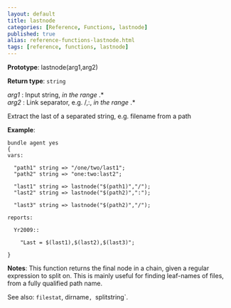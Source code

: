 ```yaml
---
layout: default
title: lastnode
categories: [Reference, Functions, lastnode]
published: true
alias: reference-functions-lastnode.html
tags: [reference, functions, lastnode]
---
```


**Prototype**: lastnode(arg1,arg2) 

**Return type**: `string`

  
 *arg1* : Input string, *in the range* .\*   
 *arg2* : Link separator, e.g. /,:, *in the range* .\*   

Extract the last of a separated string, e.g. filename from a path

**Example**:

```cf3
bundle agent yes
{
vars:

  "path1" string => "/one/two/last1";
  "path2" string => "one:two:last2";

  "last1" string => lastnode("$(path1)","/");
  "last2" string => lastnode("$(path2)",":");

  "last3" string => lastnode("$(path2)","/");

reports:

  Yr2009::

    "Last = $(last1),$(last2),$(last3)";

}
```

**Notes**:
This function returns the final node in a chain, given a regular
expression to split on. This is mainly useful for finding leaf-names of
files, from a fully qualified path name.

See also: `filestat`, dirname`, `splitstring`.
